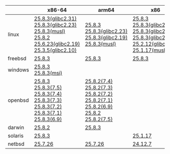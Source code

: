 ||x86-64|arm64|x86|ppc64le|armv7|armel|
| --- | --- | --- | --- | --- | --- | --- |
|linux|[25.8.3(glibc2.31)](https://github.com/roswell/sbcl_head/releases/download/25.8.3/sbcl-25.8.3-x86-64-linux-glibc2.31-binary.tar.bz2)<br />[25.8.3(glibc2.23)](https://github.com/roswell/sbcl_head/releases/download/25.8.3/sbcl-25.8.3-x86-64-linux-glibc2.23-binary.tar.bz2)<br />[25.8.3(musl)](https://github.com/roswell/sbcl_head/releases/download/25.8.3/sbcl-25.8.3-x86-64-linux-musl-binary.tar.bz2)<br />[25.8.2](https://github.com/roswell/sbcl_head/releases/download/25.8.2/sbcl-25.8.2-x86-64-linux-binary.tar.bz2)<br />[25.6.23(glibc2.19)](https://github.com/roswell/sbcl_head/releases/download/25.6.23/sbcl-25.6.23-x86-64-linux-glibc2.19-binary.tar.bz2)<br />[25.3.5(glibc2.10)](https://github.com/roswell/sbcl_head/releases/download/25.3.5/sbcl-25.3.5-x86-64-linux-glibc2.10-binary.tar.bz2)<br />|[25.8.3](https://github.com/roswell/sbcl_head/releases/download/25.8.3/sbcl-25.8.3-arm64-linux-binary.tar.bz2)<br />[25.8.3(glibc2.23)](https://github.com/roswell/sbcl_head/releases/download/25.8.3/sbcl-25.8.3-arm64-linux-glibc2.23-binary.tar.bz2)<br />[25.8.3(glibc2.19)](https://github.com/roswell/sbcl_head/releases/download/25.8.3/sbcl-25.8.3-arm64-linux-glibc2.19-binary.tar.bz2)<br />[25.8.3(musl)](https://github.com/roswell/sbcl_head/releases/download/25.8.3/sbcl-25.8.3-arm64-linux-musl-binary.tar.bz2)<br />|[25.8.3](https://github.com/roswell/sbcl_head/releases/download/25.8.3/sbcl-25.8.3-x86-linux-binary.tar.bz2)<br />[25.8.3(glibc2.31)](https://github.com/roswell/sbcl_head/releases/download/25.8.3/sbcl-25.8.3-x86-linux-glibc2.31-binary.tar.bz2)<br />[25.8.3(glibc2.23)](https://github.com/roswell/sbcl_head/releases/download/25.8.3/sbcl-25.8.3-x86-linux-glibc2.23-binary.tar.bz2)<br />[25.8.3(glibc2.19)](https://github.com/roswell/sbcl_head/releases/download/25.8.3/sbcl-25.8.3-x86-linux-glibc2.19-binary.tar.bz2)<br />[25.2.12(glibc2.10)](https://github.com/roswell/sbcl_head/releases/download/25.2.12/sbcl-25.2.12-x86-linux-glibc2.10-binary.tar.bz2)<br />[25.1.17(musl)](https://github.com/roswell/sbcl_head/releases/download/25.1.17/sbcl-25.1.17-x86-linux-musl-binary.tar.bz2)<br />|[25.8.3](https://github.com/roswell/sbcl_head/releases/download/25.8.3/sbcl-25.8.3-ppc64le-linux-binary.tar.bz2)<br />[25.8.3(glibc2.19)](https://github.com/roswell/sbcl_head/releases/download/25.8.3/sbcl-25.8.3-ppc64le-linux-glibc2.19-binary.tar.bz2)<br />[25.8.2(glibc2.23)](https://github.com/roswell/sbcl_head/releases/download/25.8.2/sbcl-25.8.2-ppc64le-linux-glibc2.23-binary.tar.bz2)<br />|[25.8.2](https://github.com/roswell/sbcl_head/releases/download/25.8.2/sbcl-25.8.2-armv7-linux-binary.tar.bz2)<br />|[25.1.17](https://github.com/roswell/sbcl_head/releases/download/25.1.17/sbcl-25.1.17-armel-linux-binary.tar.bz2)<br />|
|freebsd|[25.8.3](https://github.com/roswell/sbcl_head/releases/download/25.8.3/sbcl-25.8.3-x86-64-freebsd-binary.tar.bz2)<br />|[25.8.3](https://github.com/roswell/sbcl_head/releases/download/25.8.3/sbcl-25.8.3-arm64-freebsd-binary.tar.bz2)<br />|[25.8.3](https://github.com/roswell/sbcl_head/releases/download/25.8.3/sbcl-25.8.3-x86-freebsd-binary.tar.bz2)<br />||||
|windows|[25.8.3](https://github.com/roswell/sbcl_head/releases/download/25.8.3/sbcl-25.8.3-x86-64-windows-binary.tar.bz2)<br />[25.8.3(msi)](https://github.com/roswell/sbcl_head/releases/download/25.8.3/sbcl-25.8.3-x86-64-windows-binary.msi)<br />||||||
|openbsd|[25.8.3](https://github.com/roswell/sbcl_head/releases/download/25.8.3/sbcl-25.8.3-x86-64-openbsd-binary.tar.bz2)<br />[25.8.3(7.5)](https://github.com/roswell/sbcl_head/releases/download/25.8.3/sbcl-25.8.3-x86-64-openbsd-7.5-binary.tar.bz2)<br />[25.8.3(7.4)](https://github.com/roswell/sbcl_head/releases/download/25.8.3/sbcl-25.8.3-x86-64-openbsd-7.4-binary.tar.bz2)<br />[25.8.3(7.3)](https://github.com/roswell/sbcl_head/releases/download/25.8.3/sbcl-25.8.3-x86-64-openbsd-7.3-binary.tar.bz2)<br />[25.8.3(7.2)](https://github.com/roswell/sbcl_head/releases/download/25.8.3/sbcl-25.8.3-x86-64-openbsd-7.2-binary.tar.bz2)<br />[25.8.3(7.1)](https://github.com/roswell/sbcl_head/releases/download/25.8.3/sbcl-25.8.3-x86-64-openbsd-7.1-binary.tar.bz2)<br />[25.8.3(6.9)](https://github.com/roswell/sbcl_head/releases/download/25.8.3/sbcl-25.8.3-x86-64-openbsd-6.9-binary.tar.bz2)<br />|[25.8.2(7.4)](https://github.com/roswell/sbcl_head/releases/download/25.8.2/sbcl-25.8.2-arm64-openbsd-7.4-binary.tar.bz2)<br />[25.8.2(7.3)](https://github.com/roswell/sbcl_head/releases/download/25.8.2/sbcl-25.8.2-arm64-openbsd-7.3-binary.tar.bz2)<br />[25.8.2(7.2)](https://github.com/roswell/sbcl_head/releases/download/25.8.2/sbcl-25.8.2-arm64-openbsd-7.2-binary.tar.bz2)<br />[25.8.2(7.1)](https://github.com/roswell/sbcl_head/releases/download/25.8.2/sbcl-25.8.2-arm64-openbsd-7.1-binary.tar.bz2)<br />[25.8.2(6.9)](https://github.com/roswell/sbcl_head/releases/download/25.8.2/sbcl-25.8.2-arm64-openbsd-6.9-binary.tar.bz2)<br />[25.8.2](https://github.com/roswell/sbcl_head/releases/download/25.8.2/sbcl-25.8.2-arm64-openbsd-binary.tar.bz2)<br />[25.8.2(7.5)](https://github.com/roswell/sbcl_head/releases/download/25.8.2/sbcl-25.8.2-arm64-openbsd-7.5-binary.tar.bz2)<br />|||||
|darwin|[25.8.2](https://github.com/roswell/sbcl_head/releases/download/25.8.2/sbcl-25.8.2-x86-64-darwin-binary.tar.bz2)<br />|[25.8.3](https://github.com/roswell/sbcl_head/releases/download/25.8.3/sbcl-25.8.3-arm64-darwin-binary.tar.bz2)<br />|||||
|solaris|[25.8.3](https://github.com/roswell/sbcl_head/releases/download/25.8.3/sbcl-25.8.3-x86-64-solaris-binary.tar.bz2)<br />||[25.1.17](https://github.com/roswell/sbcl_head/releases/download/25.1.17/sbcl-25.1.17-x86-solaris-binary.tar.bz2)<br />||||
|netbsd|[25.7.26](https://github.com/roswell/sbcl_head/releases/download/25.7.26/sbcl-25.7.26-x86-64-netbsd-binary.tar.bz2)<br />|[25.7.26](https://github.com/roswell/sbcl_head/releases/download/25.7.26/sbcl-25.7.26-arm64-netbsd-binary.tar.bz2)<br />|[24.12.7](https://github.com/roswell/sbcl_head/releases/download/24.12.7/sbcl-24.12.7-x86-netbsd-binary.tar.bz2)<br />||||
